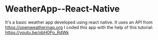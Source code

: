 # WeatherApp--React-Native
It's a basic weather app developed using react native.
It uses an API from https://openweathermap.org
I coded this app with the help of this tutorial: https://youtu.be/obH0Po_RdWk
